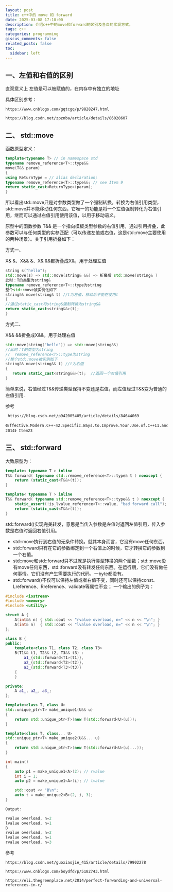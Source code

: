 ```yaml
---
layout: post
title: c++中的 move 和 forward
date: 2025-03-08 17:10:00
description: 介绍c++中的move和forward的区别及各自的实现方式。
tags: c++
categories: programming
giscus_comments: false
related_posts: false
toc:
  sidebar: left
---
```


## 一、左值和右值的区别

直观意义上 左值是可以被赋值的，在内存中有独立的地址

具体区别参考：

```
https://www.cnblogs.com/gqtcgq/p/9828247.html

https://blog.csdn.net/zpznba/article/details/86028607
```

## 二、 std::move

函数原型定义：

```c++
template<typename T> // in namespace std
typename remove_reference<T>::type&&
move(T&& param)
{
using ReturnType = // alias declaration;
typename remove_reference<T>::type&&; // see Item 9
return static_cast<ReturnType>(param);
}
```

所以看出std::move只是对参数类型做了一个强制转换，转换为右值引用类型，std::move并不能移动任何东西，它唯一的功能是将一个左值强制转化为右值引用，继而可以通过右值引用使用该值，以用于移动语义。

原型中的函数参数 T&& 是一个指向模板类型参数的右值引用，通过引用折叠，此参数可以与任何类型的实参匹配（可以传递左值或右值，这是std::move主要使用的两种场景）。关于引用折叠如下：

方式一、

X& &、X&& &、X& &&都折叠成X&，用于处理左值

```c++
string s("hello");
std::move(s) => std::move(string& &&) => 折叠后 std::move(string& )
此时：T的类型为string&
typename remove_reference<T>::type为string
整个std::move被实例化如下
string&& move(string& t) //t为左值，移动后不能在使用t
{
//通过static_cast将string&强制转换为string&&
return static_cast<string&&>(t);
}
```

方式二、

X&& &&折叠成X&&，用于处理右值

```c++
std::move(string("hello")) => std::move(string&&)
//此时：T的类型为string
//  remove_reference<T>::type为string
//整个std::move被实例如下
string&& move(string&& t) //t为右值
{
   return static_cast<string&&>(t);  //返回一个右值引用
}
```

简单来说，右值经过T&&传递类型保持不变还是右值，而左值经过T&&变为普通的左值引用.

参考

```
 https://blog.csdn.net/p942005405/article/details/84644069

《Effective.Modern.C++-42.Specific.Ways.to.Improve.Your.Use.of.C++11.and.C++14-2014》 Item23
```

## 三、 std::forward

大致原型为：

```c++
template< typename T > inline
T&& forward( typename std::remove_reference<T>::type& t ) noexcept {
    return (static_cast<T&&>(t));
}

template< typename T > inline
T&& forward( typename std::remove_reference<T>::type&& t ) noexcept {
    static_assert(!is_lvalue_reference<T>::value, "bad forward call");
    return (static_cast<T&&>(t));
}
```

std::forward()实现完美转发，意思是当传入参数是左值时返回左值引用，传入参数是右值时返回右值引用。

- std::move执行到右值的无条件转换。就其本身而言，它没有move任何东西。
- std::forward只有在它的参数绑定到一个右值上的时候，它才转换它的参数到一个右值。
- std::move和std::forward只不过就是执行类型转换的两个函数；std::move没有move任何东西，std::forward没有转发任何东西。在运行期，它们没有做任何事情。它们没有产生需要执行的代码，一byte都没有。
- std::forward()不仅可以保持左值或者右值不变，同时还可以保持const、Lreference、Rreference、validate等属性不变；
  一个输出的例子为：

```c++
#include <iostream>
#include <memory>
#include <utility>

struct A {
    A(int&& n) { std::cout << "rvalue overload, n=" << n << "\n"; }
    A(int& n)  { std::cout << "lvalue overload, n=" << n << "\n"; }
};

class B {
public:
    template<class T1, class T2, class T3>
    B(T1&& t1, T2&& t2, T3&& t3) :
        a1_{std::forward<T1>(t1)},
        a2_{std::forward<T2>(t2)},
        a3_{std::forward<T3>(t3)}
    {
    }

private:
    A a1_, a2_, a3_;
};

template<class T, class U>
std::unique_ptr<T> make_unique1(U&& u)
{
    return std::unique_ptr<T>(new T(std::forward<U>(u)));
}

template<class T, class... U>
std::unique_ptr<T> make_unique2(U&&... u)
{
    return std::unique_ptr<T>(new T(std::forward<U>(u)...));
}

int main()
{
    auto p1 = make_unique1<A>(2); // rvalue
    int i = 1;
    auto p2 = make_unique1<A>(i); // lvalue

    std::cout << "B\n";
    auto t = make_unique2<B>(2, i, 3);
}

Output:

rvalue overload, n=2
lvalue overload, n=1
B
rvalue overload, n=2
lvalue overload, n=1
rvalue overload, n=3

```

参考

```
https://blog.csdn.net/guoxiaojie_415/article/details/79902278

https://www.cnblogs.com/boydfd/p/5182743.html

https://eli.thegreenplace.net/2014/perfect-forwarding-and-universal-references-in-c/
```
